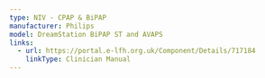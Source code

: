 ```yaml
---
type: NIV - CPAP & BiPAP
manufacturer: Philips
model: DreamStation BiPAP ST and AVAPS
links:
  - url: https://portal.e-lfh.org.uk/Component/Details/717184
    linkType: Clinician Manual
---
```

